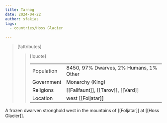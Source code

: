 ```yaml
---
title: Tarnog
date: 2024-04-22
author: sfakias
tags:
  - countries/Hoss Glacier

---
```

> [!attributes]
> 
> > [!quote]
> >
> > | | |
> > | --- | --- |
> > | Population | 8450, 97% Dwarves, 2% Humans, 1% Other |
> > | Government | Monarchy (King) |
> > | Religions | [[Fallfaunt]], [[Tarov]], [[Vard]] |
> > | Location | west [[Foljatar]] |

A frozen dwarven stronghold west in the mountains of [[Foljatar]] at [[Hoss Glacier]].